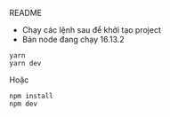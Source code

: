 README
* Chạy các lệnh sau để khởi tạo project
* Bản node đang chạy 16.13.2
```
yarn 
yarn dev
```
Hoặc
```
npm install
npm dev
```